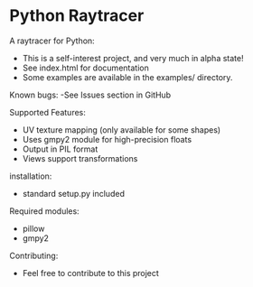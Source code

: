 # Python Raytracer

A raytracer for Python:
- This is a self-interest project, and very much in alpha state!
- See index.html for documentation
- Some examples are available in the examples/ directory.

Known bugs:
-See Issues section in GitHub
    
Supported Features:
    
- UV texture mapping (only available for some shapes)
- Uses gmpy2 module for high-precision floats
- Output in PIL format
- Views support transformations

installation:
- standard setup.py included
    
Required modules:
- pillow
- gmpy2

Contributing:
- Feel free to contribute to this project
    
